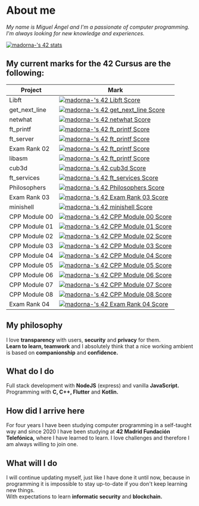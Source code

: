 # About me

_My name is Miguel Ángel and I'm a passionate of computer programming. I'm always looking for new knowledge and experiences._

[![madorna-'s 42 stats](https://badge42.vercel.app/api/v2/stats/cl1iouipz002509jwjbnpt2v1?cursusId=21)](https://github.com/JaeSeoKim/badge42)

## My current marks for the 42 Cursus are the following:

| Project       | Mark                                                                                                                                    |
| ------------- | --------------------------------------------------------------------------------------------------------------------------------------- |
| Libft         | [![madorna-'s 42 Libft Score](https://badge42.vercel.app/api/v2/cl1iouipz002509jwjbnpt2v1/project/1896165)](https://github.com/JaeSeoKim/badge42)   |
| get_next_line | [![madorna-'s 42 get_next_line Score](https://badge42.vercel.app/api/v2/cl1iouipz002509jwjbnpt2v1/project/1940191)](https://github.com/JaeSeoKim/badge42) |
| netwhat       | [![madorna-'s 42 netwhat Score](https://badge42.vercel.app/api/v2/cl1iouipz002509jwjbnpt2v1/project/1954864)](https://github.com/JaeSeoKim/badge42) |
| ft_printf     | [![madorna-'s 42 ft_printf Score](https://badge42.vercel.app/api/v2/cl1iouipz002509jwjbnpt2v1/project/1952479)](https://github.com/JaeSeoKim/badge42) |
| ft_server     | [![madorna-'s 42 ft_printf Score](https://badge42.vercel.app/api/v2/cl1iouipz002509jwjbnpt2v1/project/1952479)](https://github.com/JaeSeoKim/badge42) |
| Exam Rank 02  | [![madorna-'s 42 ft_printf Score](https://badge42.vercel.app/api/v2/cl1iouipz002509jwjbnpt2v1/project/1952479)](https://github.com/JaeSeoKim/badge42) |
| libasm        | [![madorna-'s 42 ft_printf Score](https://badge42.vercel.app/api/v2/cl1iouipz002509jwjbnpt2v1/project/1952479)](https://github.com/JaeSeoKim/badge42) |
| cub3d         | [![madorna-'s 42 cub3d Score](https://badge42.vercel.app/api/v2/cl1iouipz002509jwjbnpt2v1/project/2074738)](https://github.com/JaeSeoKim/badge42)   |
| ft_services   | [![madorna-'s 42 ft_services Score](https://badge42.vercel.app/api/v2/cl1iouipz002509jwjbnpt2v1/project/2139445)](https://github.com/JaeSeoKim/badge42)   |
| Philosophers  | [![madorna-'s 42 Philosophers Score](https://badge42.vercel.app/api/v2/cl1iouipz002509jwjbnpt2v1/project/2363708)](https://github.com/JaeSeoKim/badge42) |
| Exam Rank 03  | [![madorna-'s 42 Exam Rank 03 Score](https://badge42.vercel.app/api/v2/cl1iouipz002509jwjbnpt2v1/project/2121234)](https://github.com/JaeSeoKim/badge42) |
| minishell     | [![madorna-'s 42 minishell Score](https://badge42.vercel.app/api/v2/cl1iouipz002509jwjbnpt2v1/project/2397424)](https://github.com/JaeSeoKim/badge42) |
| CPP Module 00 | [![madorna-'s 42 CPP Module 00 Score](https://badge42.vercel.app/api/v2/cl1iouipz002509jwjbnpt2v1/project/2525842)](https://github.com/JaeSeoKim/badge42) |
| CPP Module 01 | [![madorna-'s 42 CPP Module 01 Score](https://badge42.vercel.app/api/v2/cl1iouipz002509jwjbnpt2v1/project/2527945)](https://github.com/JaeSeoKim/badge42) |
| CPP Module 02 | [![madorna-'s 42 CPP Module 02 Score](https://badge42.vercel.app/api/v2/cl1iouipz002509jwjbnpt2v1/project/2539924)](https://github.com/JaeSeoKim/badge42) |
| CPP Module 03 | [![madorna-'s 42 CPP Module 03 Score](https://badge42.vercel.app/api/v2/cl1iouipz002509jwjbnpt2v1/project/2545012)](https://github.com/JaeSeoKim/badge42) |
| CPP Module 04 | [![madorna-'s 42 CPP Module 04 Score](https://badge42.vercel.app/api/v2/cl1iouipz002509jwjbnpt2v1/project/2548472)](https://github.com/JaeSeoKim/badge42) |
| CPP Module 05 | [![madorna-'s 42 CPP Module 05 Score](https://badge42.vercel.app/api/v2/cl1iouipz002509jwjbnpt2v1/project/2584982)](https://github.com/JaeSeoKim/badge42) |
| CPP Module 06 | [![madorna-'s 42 CPP Module 06 Score](https://badge42.vercel.app/api/v2/cl1iouipz002509jwjbnpt2v1/project/2597757)](https://github.com/JaeSeoKim/badge42) |
| CPP Module 07 | [![madorna-'s 42 CPP Module 07 Score](https://badge42.vercel.app/api/v2/cl1iouipz002509jwjbnpt2v1/project/2602144)](https://github.com/JaeSeoKim/badge42) |
| CPP Module 08 | [![madorna-'s 42 CPP Module 08 Score](https://badge42.vercel.app/api/v2/cl1iouipz002509jwjbnpt2v1/project/2602349)](https://github.com/JaeSeoKim/badge42) |
| Exam Rank 04 | [![madorna-'s 42 Exam Rank 04 Score](https://badge42.vercel.app/api/v2/cl1iouipz002509jwjbnpt2v1/project/2592347)](https://github.com/JaeSeoKim/badge42) |

## My philosophy

I love **transparency** with users, **security** and **privacy** for them.  
**Learn to learn, teamwork** and I absolutely think that a nice working ambient is based on **companionship** and **confidence.**

## What do I do

Full stack development with **NodeJS** (express) and vanilla **JavaScript.** Programming with **C, C++, Flutter** and **Kotlin.**

## How did I arrive here

For four years I have been studying computer programming in a self-taught way and since 2020 I have been studying at **42 Madrid Fundación Telefónica,** where I have learned to learn. I love challenges and therefore I am always willing to join one.

## What will I do

I will continue updating myself, just like I have done it until now, because in programming it is impossible to stay up-to-date if you don't keep learning new things.  
With expectations to learn **informatic security** and **blockchain.**

<!--
**AdornaRuiz/AdornaRuiz** is a ✨ _special_ ✨ repository because its `README.md` (this file) appears on your GitHub profile.

Here are some ideas to get you started:

- 🔭 I’m currently working on ...
- 🌱 I’m currently learning ...
- 👯 I’m looking to collaborate on ...
- 🤔 I’m looking for help with ...
- 💬 Ask me about ...
- 📫 How to reach me: ...
- 😄 Pronouns: ...
- ⚡ Fun fact: ...
-->
